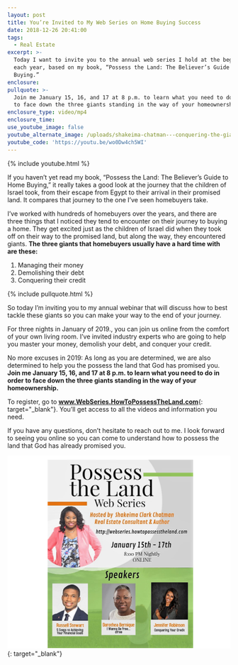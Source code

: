 ```yaml
---
layout: post
title: You’re Invited to My Web Series on Home Buying Success
date: 2018-12-26 20:41:00
tags:
  - Real Estate
excerpt: >-
  Today I want to invite you to the annual web series I hold at the beginning of
  each year, based on my book, “Possess the Land: The Believer’s Guide to Home
  Buying.”
enclosure:
pullquote: >-
  Join me January 15, 16, and 17 at 8 p.m. to learn what you need to do in order
  to face down the three giants standing in the way of your homeownership.
enclosure_type: video/mp4
enclosure_time:
use_youtube_image: false
youtube_alternate_image: /uploads/shakeima-chatman---conquering-the-giants-youtube.jpg
youtube_code: 'https://youtu.be/wo0Dw4ch5WI'
---
```


{% include youtube.html %}

If you haven’t yet read my book, “Possess the Land: The Believer’s Guide to Home Buying,” it really takes a good look at the journey that the children of Israel took, from their escape from Egypt to their arrival in their promised land. It compares that journey to the one I’ve seen homebuyers take.

I’ve worked with hundreds of homebuyers over the years, and there are three things that I noticed they tend to encounter on their journey to buying a home. They get excited just as the children of Israel did when they took off on their way to the promised land, but along the way, they encountered giants. **The three giants that homebuyers usually have a hard time with are these:**

1. Managing their money
2. Demolishing their debt
3. Conquering their credit

{% include pullquote.html %}

So today I’m inviting you to my annual webinar that will discuss how to best tackle these giants so you can make your way to the end of your journey.&nbsp;

For three nights in January of 2019., you can join us online from the comfort of your own living room. I’ve invited industry experts who are going to help you master your money, demolish your debt, and conquer your credit.

No more excuses in 2019: As long as you are determined, we are also determined to help you the possess the land that God has promised you. **Join me January 15, 16, and 17 at 8 p.m. to learn what you need to do in order to face down the three giants standing in the way of your homeownership.**

To register, go to [**<u>www.WebSeries.HowToPossessTheLand.com</u>**](http://webseries.howtopossesstheland.com/){: target="_blank"}. You’ll get access to all the videos and information you need.

If you have any questions, don’t hesitate to reach out to me. I look forward to seeing you online so you can come to understand how to possess the land that God has already promised you.

[![](/uploads/white-boarder.png)](http://webseries.howtopossesstheland.com/){: target="_blank"}